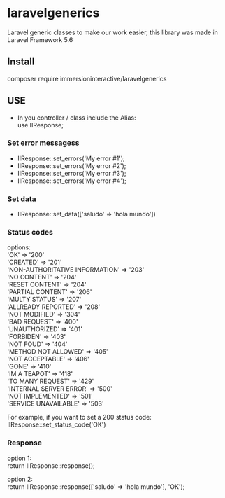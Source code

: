 # laravelgenerics
Laravel generic classes to make our work easier, this library was made in Laravel Framework 5.6  

## Install
composer require immersioninteractive/laravelgenerics

## USE

- In you controller / class include the Alias:   
use IIResponse;   

### Set error messagess   
- IIResponse::set_errors('My error #1');   
- IIResponse::set_errors('My error #2');   
- IIResponse::set_errors('My error #3');   
- IIResponse::set_errors('My error #4');   

### Set data   
- IIResponse::set_data(['saludo' => 'hola mundo'])   

### Status codes   
options:   
'OK' => '200'   
'CREATED' => '201'   
'NON-AUTHORITATIVE INFORMATION' => '203'   
'NO CONTENT' => '204'   
'RESET CONTENT' => '204'   
'PARTIAL CONTENT' => '206'   
'MULTY STATUS' => '207'   
'ALLREADY REPORTED' => '208'   
'NOT MODIFIED' => '304'   
'BAD REQUEST' => '400'   
'UNAUTHORIZED' => '401'   
'FORBIDEN' => '403'   
'NOT FOUD' => '404'   
'METHOD NOT ALLOWED' => '405'   
'NOT ACCEPTABLE' => '406'   
'GONE' => '410'   
'IM A TEAPOT' => '418'   
'TO MANY REQUEST' => '429'   
'INTERNAL SERVER ERROR' => '500'   
'NOT IMPLEMENTED' => '501'   
'SERVICE UNAVAILABLE' => '503'   

For example, if you want to set a 200 status code:   
IIResponse::set_status_code('OK')   

### Response   
option 1:   
return IIResponse::response();   

option 2:   
return IIResponse::response(['saludo' => 'hola mundo'], 'OK');   
